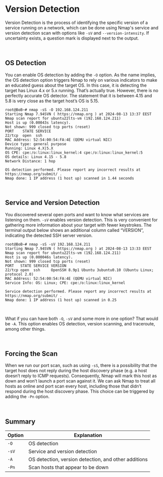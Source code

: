 # Version Detection

Version Detection is the process of identifying the specific version of a service running on a network, which can be done using Nmap's service and version detection scan with options like `-sV` and `--version-intensity`. If uncertainty exists, a question mark is displayed next to the output.

&nbsp;

## OS Detection

You can enable <span style="color: inherit;">OS</span> detection by adding the `-O` option. As the name implies, the OS detection option triggers Nmap to rely on various indicators to make an educated guess about the target OS. In this case, it is detecting the target has <span style="color: inherit;">Linux</span> 4.x or 5.x running. That’s actually true. However, there is no perfectly accurate <span style="color: inherit;">OS</span> detector. The statement that it is between 4.15 and 5.8 is very close as the target host’s <span style="color: inherit;">OS</span> is 5.15.

```shell
root@BoB~# nmap -sS -O 192.168.124.211 
Starting Nmap 7.94SVN ( https://nmap.org ) at 2024-08-13 13:37 EEST
Nmap scan report for ubuntu22lts-vm (192.168.124.211)
Host is up (0.00043s latency).
Not shown: 999 closed tcp ports (reset)
PORT   	STATE SERVICE
22/tcp 	open  ssh
MAC Address: 52:54:00:54:FA:4E (QEMU virtual NIC)
Device type: general purpose
Running: Linux 4.X|5.X
OS CPE: cpe:/o:linux:linux_kernel:4 cpe:/o:linux:linux_kernel:5
OS details: Linux 4.15 - 5.8
Network Distance: 1 hop

OS detection performed. Please report any incorrect results at https://nmap.org/submit/ .
Nmap done: 1 IP address (1 host up) scanned in 1.44 seconds
```

&nbsp;

## Service and Version Detection

You discovered several open ports and want to know what services are listening on them. `-sV` enables version detection. This is very convenient for gathering more information about your target with fewer keystrokes. The terminal output below shows an additional column called “VERSION”, indicating the detected <span style="color: inherit;">SSH</span> server version.

```shell
root@BoB~# nmap -sS -sV 192.168.124.211
Starting Nmap 7.94SVN ( https://nmap.org ) at 2024-08-13 13:33 EEST
Nmap scan report for ubuntu22lts-vm (192.168.124.211)
Host is up (0.000046s latency).
Not shown: 999 closed tcp ports (reset)
PORT   STATE SERVICE VERSION
22/tcp open  ssh     OpenSSH 8.9p1 Ubuntu 3ubuntu0.10 (Ubuntu Linux; protocol 2.0)
MAC Address: 52:54:00:54:FA:4E (QEMU virtual NIC)
Service Info: OS: Linux; CPE: cpe:/o:linux:linux_kernel

Service detection performed. Please report any incorrect results at https://nmap.org/submit/ .
Nmap done: 1 IP address (1 host up) scanned in 0.25
```

&nbsp;

What if you can have both `-O`, `-sV` and some more in one option? That would be `-A`. This option enables <span style="color: inherit;">OS</span> detection, version scanning, and traceroute, among other things.

&nbsp;

## Forcing the Scan

When we run our port scan, such as using `-sS`, there is a possibility that the target host does not reply during the host discovery phase (e.g. a host doesn’t reply to ICMP requests). Consequently, <span style="color: inherit;">Nmap</span> will mark this host as down and won’t launch a port scan against it. We can ask <span style="color: inherit;">Nmap</span> to treat all hosts as online and port scan every host, including those that didn’t respond during the host discovery phase. This choice can be triggered by adding the `-Pn` option.

&nbsp;

## Summary

| Option | Explanation |
| --- | --- |
| `-O` | <span style="color: inherit;">OS</span> detection |
| `-sV` | Service and version detection |
| `-A` | <span style="color: inherit;">OS</span> detection, version detection, and other additions |
| `-Pn` | Scan hosts that appear to be down |